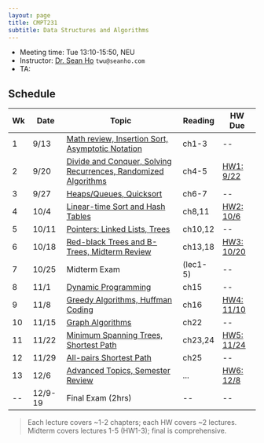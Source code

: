 ```yaml
---
layout: page
title: CMPT231
subtitle: Data Structures and Algorithms
---
```


+ Meeting time: Tue 13:10-15:50, NEU
+ Instructor: [Dr. Sean Ho](http://seanho.com) `twu@seanho.com`
+ TA:

## Schedule

| Wk | Date | Topic | Reading | HW Due |
| ---- | ---- | ----- | ------- | ------ |
| 1 | 9/13 | [Math review, Insertion Sort, Asymptotic Notation](lec1) | ch1-3 | -- |
| 2 | 9/20 | [Divide and Conquer, Solving Recurrences, Randomized Algorithms](lec2) | ch4-5 | [HW1: 9/22](hw1) |
| 3 | 9/27 | [Heaps/Queues, Quicksort](lec3) | ch6-7 | -- |
| 4 | 10/4 | [Linear-time Sort and Hash Tables](lec4) | ch8,11 | [HW2: 10/6](hw2) |
| 5 | 10/11 | [Pointers: Linked Lists, Trees](lec5) | ch10,12 | -- |
| 6 | 10/18 | [Red-black Trees and B-Trees, Midterm Review](lec6) | ch13,18 | [HW3: 10/20](hw3) |
| 7 | 10/25 | Midterm Exam | (lec1-5) | -- |
| 8 | 11/1 | [Dynamic Programming](lec8) | ch15 | -- |
| 9 | 11/8 | [Greedy Algorithms, Huffman Coding](lec9) | ch16 | [HW4: 11/10](hw4) |
| 10 | 11/15 | [Graph Algorithms](lec10) | ch22 | -- |
| 11 | 11/22 | [Minimum Spanning Trees, Shortest Path](lec11) | ch23,24 | [HW5: 11/24](hw5) |
| 12 | 11/29 | [All-pairs Shortest Path](lec12) | ch25 | -- |
| 13 | 12/6 | [Advanced Topics, Semester Review](lec13) | ... | [HW6: 12/8](hw6) |
| -- | 12/9-19 | Final Exam (2hrs) | -- | -- |

> Each lecture covers ~1-2 chapters; each HW covers ~2 lectures. <br/>
> Midterm covers lectures 1-5 (HW1-3); final is comprehensive.
